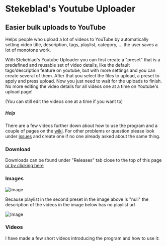 # Stekeblad's Youtube Uploader
## Easier bulk uploads to YouTube
Helps people who upload a lot of videos to YouTube by automatically
setting video title, description, tags, playlist,
category, ... the user saves a lot of monotone work.

With Stekeblad's Youtube Uploader you can first create a "preset"
that is a predefined and reusable set of video details, like the default
tags/description feature on youtube, but with more settings and you can create several of them.
After that you select the files to upload, a preset to apply and press upload.
Now you just need to wait for the uploads to finish. No more editing the
video details for all videos one at a time on Youtube's upload page!

(You can still edit the videos one at a time if you want to)

##### Help
There are a few videos further down about how to use the program and
a couple of pages on the [wiki](https://github.com/Stekeblad/Stekeblads-Youtube-Uploader/wiki).
 For other problems or question please look under [issues](https://github.com/Stekeblad/Stekeblads-Youtube-Uploader/issues)
 and create one if no one already asked about the same thing.


### Download
Downloads can be found under "Releases" tab close to the top of this page
[or by clicking here](https://github.com/Stekeblad/Stekeblads-Youtube-Uploader/releases)

### Images
![Image](https://drive.google.com/uc?export=download&id=1O2RIIqx0yxySeAtzZP4K3nCaDuVi30aH)

Because playlist in the second preset in the image above is "null" the
description of the videos in the image below has no playlist url

![Image](https://drive.google.com/uc?export=download&id=1CTwsjglQgb9m8Dz_9Sc1l-99gpfo1f6h)

### Videos
I have made a few short videos introducing the program and how to use it: